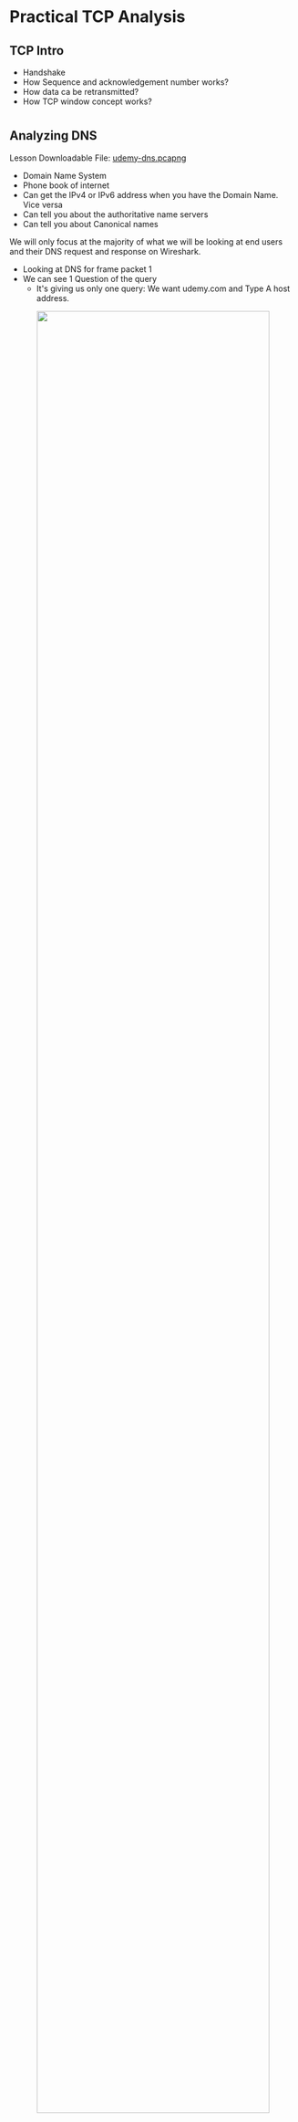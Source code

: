 #  Practical TCP Analysis

## TCP Intro

- Handshake
- How Sequence and acknowledgement number works?
- How data ca be retransmitted?
- How TCP window concept works?

#

## Analyzing DNS

Lesson Downloadable File: [udemy-dns.pcapng](https://github.com/jefftsui1/Cybersecurity-Home-Labs/tree/main/Guided-Labs/Ethical%20Hacking/Wireshark/Course%201:%20Lab/Downloadable%20Lab%20Files/Lesson%20Downloadable%20Files)

- Domain Name System
- Phone book of internet
- Can get the IPv4 or IPv6 address when you have the Domain Name. Vice versa
- Can tell you about the authoritative name servers
- Can tell you about Canonical names

We will only focus at the majority of what we will be looking at end users and their DNS request and response on Wireshark.

- Looking at DNS for frame packet 1
- We can see 1 Question of the query
  - It's giving us only one query: We want udemy.com and Type A host address.
 
<p align="center"> <img src="https://i.imgur.com/7kLB3p2.png" height="90%" width="90%" alt=""/>

- We can see that packet 1 and 3 have a request and response arrow.
  - Conversation filter UDP on packet 1
 
<p align="center"> <img src="https://i.imgur.com/gPpfYUD.png" height="90%" width="90%" alt=""/>

- Looking at packet 3
- A response packet: 1 Question but 2 answers
  - Two type A IPv4 address
 
<p align="center"> <img src="https://i.imgur.com/lGKeFdQ.png" height="90%" width="90%" alt=""/>

- We can make the response time as a column

<p align="center"> <img src="https://i.imgur.com/QpJXwUd.png" height="90%" width="90%" alt=""/>

- This time column, we can use as display filter to see DNS slow response time
  - Display Filter: dns.time > 0.04
  - Only show response time greater than 0.04
  - We can make it as a button to trouble shoot in the future.

<p align="center"> <img src="https://i.imgur.com/eu3EW8b.png" height="90%" width="90%" alt=""/>

#

## TCP Flags

Lesson Downloadable File: [udemy-lecture59only-tcp-flags.pcapng](https://github.com/jefftsui1/Cybersecurity-Home-Labs/tree/main/Guided-Labs/Ethical%20Hacking/Wireshark/Course%201:%20Lab/Downloadable%20Lab%20Files/Lesson%20Downloadable%20Files)

Frame Packet 6: SYN

- Conversation Filter > TCP 

<p align="center"> <img src="https://i.imgur.com/hU9UxRA.png" height="90%" width="90%" alt=""/>

- Source Port: Your own port; high number client side ephemeral port.
- Destination Port: The port you want to talk to.
- Stream Index: Assigned by Wireshark, a value to every unique 4/2 pull that sees in the PCAP.
  - 4/2 pull = two IPs and two port numbers
- Conversation Completeness: Did we see a handshake?; Did we see data exchanged?; Did we see an end (FIN or RST)
  - Incomplete because we have data, we had handshake, but no tear down
- TCP Segment Length: how much data is actually encapsulated within this packet.
- Sequence Number: Client sent 516328648 (seq number) over to the server = Initial Sequence Number (ISN).
  - Client will begin counting data starting at ISN, with every byte that is sent, the sequence number will go up by one. (ghost byte)
  - Wireshark wipe the big number and start at 0, but the true number is the ISN.
  - Add one then echo back to you.

 
<p align="center"> <img src="https://i.imgur.com/NsobYH4.png" height="90%" width="90%" alt=""/>

Frame Packet 7: SYN/ACK

- Sequence Number = 3971856359
- Acknowledgement number = 516328649

<p align="center"> <img src="https://i.imgur.com/Gt8pRI0.png" height="90%" width="90%" alt=""/>

Frame Packet 8: ACK

- Sequence Number = 516328649
- Acknowledgement number = 3971856360

<p align="center"> <img src="https://i.imgur.com/sr0mvkD.png" height="90%" width="90%" alt=""/>

Flags: Indicates the type of packet that this is

- For packet 6: Only SYN is set to 1
- For packet 7: have SYN and ACK set to 1
- For packet 8: Only ACK is set to 1
- PUSH set to 1: sending data that I do not want you to wait to process, hurry up and process.
- Reset set to 1: basically saying: "I am done hang up the phone"; tearing down connections
- FIN set to 1: both side graceful shutdown; tearing down connections

<p align="center"> <img src="https://i.imgur.com/QhZjveE.png" height="90%" width="90%" alt=""/>

#

## Analyzing TCP Options

- Window: An advertisement of the amount of data that you can send to me at once unacknowledged. You cannot send more than my window will allow
- Maximum segment size: size that I can recieve, just an advertisement, don't have to equal for the 3 way handshake
- Window scale: Allow to multiply window value to much higher number.
  - TCP restricted to 2 bytes value in its TCP header
  - Telling link partner: I know i am saying it's 64240 but you can multiply this by 256 (True Window)
- SACK permitted: Allow to selectively acknowledge non-contiguous data block in TCP

<p align="center"> <img src="https://i.imgur.com/YRAn24F.png" height="90%" width="90%" alt=""/>

#

## FIN vs Resets

Lesson Downloadable File: [udemy-wiresharkintro.pcapng](https://github.com/jefftsui1/Cybersecurity-Home-Labs/tree/main/Guided-Labs/Ethical%20Hacking/Wireshark/Course%201:%20Lab/Downloadable%20Lab%20Files/Lesson%20Downloadable%20Files)

- FIN = Graceful shutdown
- Resets = abortive release

Looking at Frame 70: Conversation filter > TCP

- This is a graceful shutdown

<p align="center"> <img src="https://i.imgur.com/44BONb1.png" height="90%" width="90%" alt=""/>

Looking at reset flags:

- Display filter: tcp.flags.reset == 1
- Conversation filter > TCP: frame 671

<p align="center"> <img src="https://i.imgur.com/sV732nJ.png" height="90%" width="90%" alt=""/>

We see that packet 660 send a SYN packet looking for port 80.
- Right away we hear a reset come back from 192.168.56.1, saying nope I am not listening
- If you are being probed or scanned, and those scans are actually making it to your endpoint
  - Common whenever you have a SYN for a port that you are not listening on, you send a reset
- If SYN came to us and it hit a firewall, the firewall will not response with the reset.
  - If you have SYN, SYN, SYN, SYN, SYN, SYN without reset = Might be hitting a firewall
  - If you have SYN, SYN, SYN, SYN, SYN, SYN and get a bunch of reset = talking to a true endpoint
 
<p align="center"> <img src="https://i.imgur.com/PHr9RXh.png" height="90%" width="90%" alt=""/>

Looking at the other reset flags:

- Display filter: tcp.flags.reset == 1
- Conversation filter > TCP: frame 719

We see a 3 way handshake, Station sends a reset.
- Full connect scan: SYN, SYN/ACK, ACK then reset.
- Started a connection but don't want to use it.


<p align="center"> <img src="https://i.imgur.com/gocWjmX.png" height="90%" width="90%" alt=""/>

Tips for reset:

- Client saying it was weird, it just disconnected; Go and hunt for resets.
- Strange, application just went away, tried to start up that VPN client and nothing happened.
- TCP reset are good thing add as a button for quick filter to find the resets.
- Resets are not always bad, sometimes endpoints just use them to shut connection down.
  - Look for: was the connection done, data comes as a response and then reset.
- If there is a lot of them or if people are complaining a lot about sudden disruptions in their application

